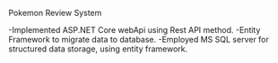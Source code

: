 Pokemon Review System

-Implemented ASP.NET Core webApi using Rest API method. 
-Entity Framework to migrate data to database. 
-Employed MS SQL server for structured data storage, using entity framework. 

